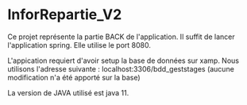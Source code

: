 # InforRepartie_V2

Ce projet représente la partie BACK de l'application.
Il suffit de lancer l'application spring.
Elle utilise le port 8080.

L'appication requiert d'avoir setup la base de données sur xamp.
Nous utilisons l'adresse suivante : localhost:3306/bdd_geststages (aucune modification n'a été apporté sur la base) 

La version de JAVA utilisé est java 11.

